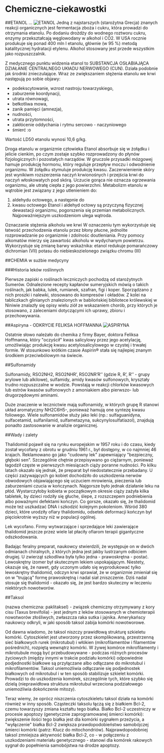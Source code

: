 Chemiczne-ciekawostki
=====================
##ETANOL ...
![ETANOL](http://upload.wikimedia.org/wikipedia/commons/7/7c/Etanol.jpg)
Jedną z najstarszych (starożytna Grecja) znanych reakcji organicznych jest fermentacja zboża i cukru, która prowadzi do otrzymania etanolu. Po dodaniu drożdży do wodnego roztworu cukru, enzymy przekształcają węglowodany w alkohol i CO2.
 W USA rocznie produkuje się ponad 400 mln l etanolu, głównie (w 95 %) metodą katalitycznej hydratacji etylenu. Alkohol stosowany jest przede wszystkim jako rozpuszczalnik.

 Z medycznego punktu widzenia etanol to SUBSTANCJA OSŁABIAJĄCA DZIAŁANIE CENTRALNEGO UKłADU NERWOWEGO (CUN). Działa podobnie jak środnki znieczulające. 
 Wraz ze zwiększaniem stężenia etanolu we krwi następują po sobie objawy:
 - podekscytowanie, wzrost nastroju towarzyskiego,
 - zaburzenie koordynacji,
- utrata równowagi,
- bełkotliwa mowa,
- zanik pamięci (amnezja),
- nudności, 
- utrata przytomności,
- zakłócenie oddychania i rytmu sercowo - naczyniowego
- śmierć :o

 Wartość LD50 etanolu wynosi 10,6 g/kg.

Droga etanolu w organizmie człowieka
 Etanol absorbuje się w żołądku i jelicie cienkim, po czym zostaje szybko rozprowadzony do płynów fizjologicznych i pozostałych narządów. W gruczole przysadki mózgowej hamuje produkcję hormonu, który reguluje przepływ moczu i odwodnienie organizmu. W żołądku stymuluje produkcję kwasu. Zaczerwienienie skóry jest wynikiwm rozszerzenia naczyń krwionośnych i przejścia krwi do naczyń włoskowatych pod skórą. Uczucie gorąca nie oznacza ogrzewania organizmu, ale utratę ciepła z jego powierzchni. 
 Metabolizm etanolu w wątrobie jest związany z jego utlenieniem do:
 1) aldehydu octowego, a następnie do
 2) kwasu octowego
 Etanol i aldehyd octowy są przyczyną fizycznej dewastacji organizmu, pogorszenia się przemian metabolicznych. Najpoważniejszym uszkodzeniom ulega wątroda. 

Oznaczanie stężenia alkoholu we krwi
 W oznaczeniu tym wykorzystuje się łatwość przechodzenia etanolu przez błony płucne, jednolite rozprowadzanie po organizmie i zdolnośc doutleniania.
 Przy pomocy alkomatów mierzy się zawartośc alkoholu w wydychanym powietrzu. Wykorzystuje się zmianę barwy wskaźnika: etanol redukuje pomarańczowy dichromian (VII) potasu do niebieskozielonego związku chromu (III) 
 
 
##CHEMIA w sużbie medycyny

 
###Historia leków roślinnych 

Pierwsze zapiski o roślinach leczniczych pochodzą od starożytnych Sumerów. Odnalezione recepty kapłanów sumeryjskich mówią o takich roślinach, jak babka, lulek, rumianek, szafran, figi i koper. Sporządzano z nich proszki i nalewki, stosowano do kompresów i okładów. Z kolei na tabliczkach glinianych znalezionych w babilońskiej bibliotece królewskiej w Niniwie znalazły się opisy wielu ziół ze wskazaniem chorób, przy których je stosowano, z zaleceniami dotyczącymi ich uprawy, zbioru i przechowywania.



##Aspiryna - ODKRYCIE FELIKSA HOFFMANNA 
![ASPIRYNA](http://upload.wikimedia.org/wikipedia/commons/d/dc/Aspirin-3D-vdW.png)

Ostatnie słowo należało do chemika z firmy Bayer, doktora Feliksa Hoffmanna, który "oczyścił" kwas salicylowy przez jego acetylację, umożliwiając produkcję kwasu acetylosalicylowego w czystej i trwałej formie. W stosunkowo krótkim czasie Aspirin® stała się najlepiej znanym środkiem przeciwbólowym na świecie.



##Sulfonamidy

Sulfonamidy, RSO2NH2, RSO2NHR’, RSO2NR’R’’ (gdzie R, R’, R’’ - grupy arylowe lub alkilowe), sulfamidy, amidy kwasów sulfonowych, kryształy trudno rozpuszczalne w wodzie. Powstają w reakcji chlorków kwasowych lub estrów kwasów sulfonowych z amoniakiem albo pierwszo- lub drugorzędowymi aminami.

Duże znaczenie w lecznictwie mają sulfonamidy, w których grupę R stanowi układ aromatyczny NH2C6H5-, ponieważ hamują one syntezę kwasu foliowego. Wiele sulfonamidów służy jako leki (np.: sulfaguanidyna, sulfacetamid, sulfanilamid, sulfametazyna, sukcynylosulfatiazol), znajdują ponadto zastosowanie w analizie organicznej.




##Wady i zalety

Thalidomid pojawił się na rynku europejskim w 1957 roku i do czasu, kiedy został wycofany z obrotu w grudniu 1961 r., był dostępny, w co najmniej 46 krajach. Reklamowano go jako "cudowny lek" zapewniający "bezpieczny, głęboki sen". Szczególnie chętnie przepisywano go ciężarnym, ponieważ łagodził częste w pierwszych miesiącach ciąży poranne nudności. Po kilku latach okazało się jednak, że preparat był niedostatecznie przebadany. U części zażywających go kobiet dochodziło do uszkodzenia nerwów obwodowych objawiającego się uczuciem mrowienia, pieczenia lub zaburzeniami czucia w kończynach. Najgorsze było jednak działanie leku na płód. Wystarczyłoby kobieta w początkowym okresie ciąży zażyła kilka tabletek, by dzieci rodziły się głuche, ślepe, z rozszczepem podniebienia albo poważnymi defektami kończyn. Co gorsze, okazało się, że thalidomid może też uszkadzać DNA i szkodzić kolejnym pokoleniom. Wśród 380 dzieci, które urodziły ofiary thalidomidu, odsetek deformacji kończyn był pięciokrotnie wyższy niż w populacji ogólnej.

Lek wycofano. Firmy wytwarzające i sprzedające leki zawierające thalidomid jeszcze przez wiele lat płaciły ofiarom terapii gigantyczne odszkodowania.

Badając feralny preparat, naukowcy stwierdzili, że występuje on w dwóch odmianach chiralnych, z których jedna jest jakby lustrzanym odbiciem drugiej. U zwierząt szkodliwa była tylko jedna - prawoskrętna - postać. Lewoskrętny izomer był skutecznym lekiem uspokajającym. Niestety, okazuje się, że nawet, gdy uczonym udało się wyprodukować tylko lewoskrętny thalidomid, odczyn krwi sprawiał, że w organizmie zmieniał się on w "trującą" formę prawoskrętną i nadal siał zniszczenie. Dziś nadal stosuje się thalidomid - okazało się, że jest bardzo skuteczny w leczeniu niektórych nowotworów.



 

##Taksol  

(nazwa chemiczna: paklitaksel) - związek chemiczny otrzymywany z kory cisu (Taxus brevifolia) - jest jednym z leków stosowanych w chemioterapii nowotworów złośliwych, zwłaszcza raka sutka i jajnika. Amerykańscy naukowcy odkryli, w jaki sposób taksol zabija komórki nowotworowe. 

Od dawna wiadomo, że taksol niszczy prawidłową strukturę szkieletu komórki. Cytoszkielet jest utworzony przez skomplikowaną, przestrzenną sieć białkowych rurek (mikrotubul) i włókien (mikrofilamentów i filamentów pośrednich), rozpiętą wewnątrz komórki. W żywej komórce mikrofilamenty i mikrotubule mogą być przebudowywane - podczas różnych procesów życiowych (między innymi w trakcie podziału komórki) odpowiednie podjednostki białkowe są przyłączane albo odłączane do mikrotubul i mikrofilamentów. Taksol uniemożliwia odłączanie się podjednostek białkowych od mikrotubul i w ten sposób stabilizuje szkielet komórki. Prowadzi to do uszkodzenia komórek, szczególnie tych, które szybko się dzielą (nieprawidłowa struktura mikrotubul wrzeciona podziałowego uniemożliwia dokończenie mitozy). 

Teraz wiemy, że oprócz niszczenia cytoszkieletu taksol działa na komórki również w inny sposób. Cząsteczki taksolu łączą się z białkiem Bcl-2, czemu towarzyszy zmiana kształtu tego białka. Białko Bcl-2 uczestniczy w procesie apoptozy (genetycznie zaprogramowanej śmierci komórki): zwiększenie ilości tego białka jest dla komórki sygnałem przeżycia, a "wyłączenie" białka Bcl-2 zwiększa prawdopodobieństwo samobójczej śmierci komórki (patrz: Klucz do mitochondriów). Najprawdopodobniej taksol zmniejsza aktywność białka Bcl-2, co - w połączeniu z uszkodzeniami materiału genetycznego - stanowi dla komórek rakowych sygnał do popełnienia samobójstwa na drodze apoptozy. 

 
